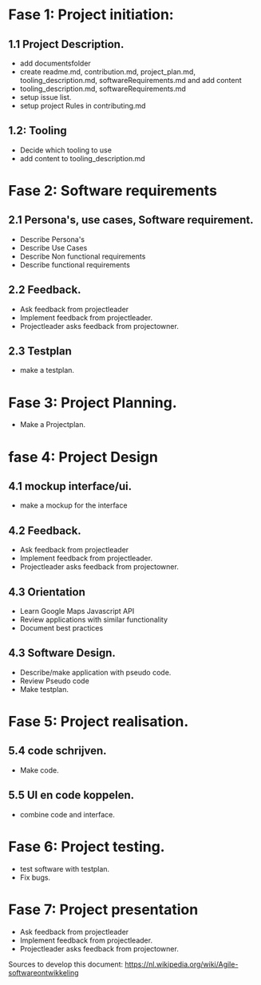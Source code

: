 # Fase 1: Project initiation: 

## 1.1 Project Description. 
* add documentsfolder
* create readme.md, contribution.md, project_plan.md, tooling_description.md, softwareRequirements.md and add content
* tooling_description.md, softwareRequirements.md 
* setup issue list. 
* setup project Rules in contributing.md
## 1.2: Tooling 
* Decide which tooling to use
* add content to tooling_description.md
# Fase 2: Software requirements 
## 2.1 Persona's, use cases, Software requirement. 
* Describe Persona's
* Describe Use Cases 
* Describe Non functional requirements
* Describe functional requirements 

## 2.2 Feedback. 
* Ask feedback from projectleader
* Implement feedback from projectleader. 
* Projectleader asks feedback from projectowner. 

## 2.3 Testplan
* make a testplan. 
# Fase 3: Project Planning.
* Make a Projectplan. 


# fase 4: Project Design
## 4.1 mockup interface/ui.
* make a mockup for the interface 
## 4.2 Feedback. 
* Ask feedback from projectleader
* Implement feedback from projectleader. 
* Projectleader asks feedback from projectowner. 
## 4.3 Orientation
* Learn Google Maps Javascript API
* Review applications with similar functionality
* Document best practices
## 4.3 Software Design. 
* Describe/make application with pseudo code. 
* Review Pseudo code 
* Make testplan. 
# Fase 5: Project realisation. 
## 5.4 code schrijven.
* Make code.  
## 5.5 UI en code koppelen. 
* combine code and interface.
# Fase 6: Project testing. 
* test software with testplan. 
* Fix bugs. 
# Fase 7: Project presentation
* Ask feedback from projectleader
* Implement feedback from projectleader. 
* Projectleader asks feedback from projectowner. 

Sources to develop this document: 
https://nl.wikipedia.org/wiki/Agile-softwareontwikkeling
